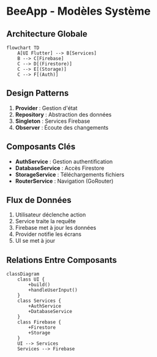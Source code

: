 # BeeApp - Modèles Système

## Architecture Globale
```mermaid
flowchart TD
    A[UI Flutter] --> B[Services]
    B --> C[Firebase]
    C --> D[(Firestore)]
    C --> E[(Storage)]
    C --> F[(Auth)]
```

## Design Patterns
1. **Provider** : Gestion d'état
2. **Repository** : Abstraction des données
3. **Singleton** : Services Firebase
4. **Observer** : Écoute des changements

## Composants Clés
- **AuthService** : Gestion authentification
- **DatabaseService** : Accès Firestore
- **StorageService** : Téléchargements fichiers
- **RouterService** : Navigation (GoRouter)

## Flux de Données
1. Utilisateur déclenche action
2. Service traite la requête
3. Firebase met à jour les données
4. Provider notifie les écrans
5. UI se met à jour

## Relations Entre Composants
```mermaid
classDiagram
    class UI {
        +build()
        +handleUserInput()
    }
    class Services {
        +AuthService
        +DatabaseService
    }
    class Firebase {
        +Firestore
        +Storage
    }
    UI --> Services
    Services --> Firebase
